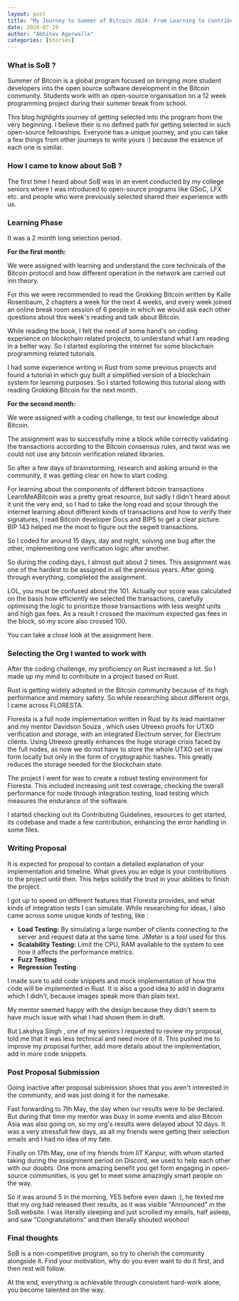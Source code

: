 ```yaml
---
layout: post
title: "My Journey to Summer of Bitcoin 2024: From Learning to Contributing to Floresta"
date: 2024-07-19
author: "Abhinav Agarwalla"
categories: [Stories]
---
```


### What is SoB ?

Summer of Bitcoin is a global program focused on bringing more student developers into the open source software development in the Bitcoin community. Students work with an open-source organisation on a 12 week programming project during their summer break from school.

This blog highlights journey of getting selected into the program from the very beginning. I believe their is no defined path for getting selected in such open-source fellowships. Everyone has a unique journey, and you can take a few things from other journeys to write yours :) because the essence of each one is similar.

### How I came to know about SoB ?

The first time I heard about SoB was in an event conducted by my college seniors where I was introduced to open-source programs like GSoC, LFX etc. and people who were previously selected shared their experience with us.

### Learning Phase

It was a 2 month long selection period.

**For the first month:**

We were assigned with learning and understand the core technicals of the Bitcoin protocol and how different operation in the network are carried out inn theory.

For this we were recommended to read the Grokking Bitcoin written by Kalle Rosenbaum, 2 chapters a week for the next 4 weeks, and every week joined an online break room session of 6 people in which we would ask each other questions about this week's reading and talk about Bitcoin.

While reading the book, I felt the need of some hand's on coding experience on blockchain related projects, to understand what I am reading in a better way. So I started exploring the internet for some blockchain programming related tutorials.

I had some experience writing in Rust from some previous projects and found a tutorial in which guy built a simplified version of a blockchain system for learning purposes. So I started following this tutorial along with reading Grokking Bitcoin for the next month.

**For the second month:**

We were assigned with a coding challenge, to test our knowledge about Bitcoin.

The assignment was to successfully mine a block while correctly validating the transactions according to the Bitcoin consensus rules, and twist was we could not use any bitcoin verification related libraries.

So after a few days of brainstorming, research and asking around in the community, it was getting clear on how to start coding.

For learning about the components of different bitcoin transactions LearnMeABitcoin was a pretty great resource, but sadly I didn't heard about it unit the very end, so I had to take the long road and scour through the internet learning about different kinds of transactions and how to verify their signatures, I read Bitcoin developer Docs and BIPS to get a clear picture. BIP 143 helped me the most to figure out the segwit transactions.

So I coded for around 15 days, day and night, solving one bug after the other, implementing one verification logic after another.

So during the coding days, I almost quit about 2 times. This assignment was one of the hardest to be assigned in all the previous years. After going through everything, completed the assignment.

LOL, you must be confused about the 101. Actually our score was calculated on the basis how efficiently we selected the transactions, carefully optimising the logic to prioritize those transactions with less weight units and high gas fees. As a result I crossed the maximum expected gas fees in the block, so my score also crossed 100.

You can take a close look at the assignment here.

### Selecting the Org I wanted to work with

After the coding challenge, my proficiency on Rust increased a lot. So I made up my mind to contribute in a project based on Rust.

Rust is getting widely adopted in the Bitcoin community because of its high performance and memory safety. So while researching about different orgs, I came across FLORESTA.

Floresta is a full node implementation written in Rust by its lead maintainer and my mentor Davidson Souza , which uses Utreexo proofs for UTXO verification and storage, with an integrated Electrum server, for Electrum clients. Using Utreexo greatly enhances the huge storage crisis faced by the full nodes, as now we do not have to store the whole UTXO set in raw form locally but only in the form of cryptographic hashes. This greatly reduces the storage needed for the blockchain state.

The project I went for was to create a robust testing environment for Floresta. This included increasing unit test coverage, checking the overall performance for node through integration testing, load testing which measures the endurance of the software.

I started checking out its Contributing Guidelines, resources to get started, its codebase and made a few contribution, enhancing the error handling in some files.

### Writing Proposal

It is expected for proposal to contain a detailed explanation of your implementation and timeline. What gives you an edge is your contributions to the project until then. This helps solidify the trust in your abilities to finish the project.

I got up to speed on different features that Floresta provides, and what kinds of integration tests I can simulate. While researching for ideas, I also came across some unique kinds of testing, like :

*   **Load Testing:** By simulating a large number of clients connecting to the server and request data at the same time. JMeter is a tool used for this.
*   **Scalability Testing:** Limit the CPU, RAM available to the system to see how it affects the performance metrics.
*   **Fuzz Testing**
*   **Regression Testing**

I made sure to add code snippets and mock implementation of how the code will be implemented in Rust. It is also a good idea to add in diagrams which I didn't, because images speak more than plain text.

My mentor seemed happy with the design because they didn't seem to have much issue with what I had shown them in draft.

But Lakshya Singh , one of my seniors I requested to review my proposal, told me that it was less technical and need more of it. This pushed me to improve my proposal further, add more details about the implementation, add in more code snippets.

### Post Proposal Submission

Going inactive after proposal submission shoes that you aren't interested in the community, and was just doing it for the namesake.

Fast forwarding to 7th May, the day when our results were to be declared. But during that time my mentor was busy in some events and also Bitcoin Asia was also going on, so my org's results were delayed about 10 days. It was a very stressfull few days, as all my friends were getting their selection emails and I had no idea of my fate.

Finally on 17th May, one of my friends from IIT Kanpur, with whom started taking during the assignment period on Discord, we used to help each other with our doubts. One more amazing benefit you get form engaging in open-source communities, is you get to meet some amazingly smart people on the way.

So it was around 5 in the morning, YES before even dawn :), he texted me that my org had released their results, as it was visible "Announced" in the SoB website. I was literally sleeping and just scrolled my emails, half asleep, and saw "Congratulations" and then literally shouted woohoo!

### Final thoughts

SoB is a non-competitive program, so try to cherish the community alongside it. Find your motivation, why do you even want to do it first, and then rest will follow.

At the end, everything is achievable through consistent hard-work alone, you become talented on the way.
